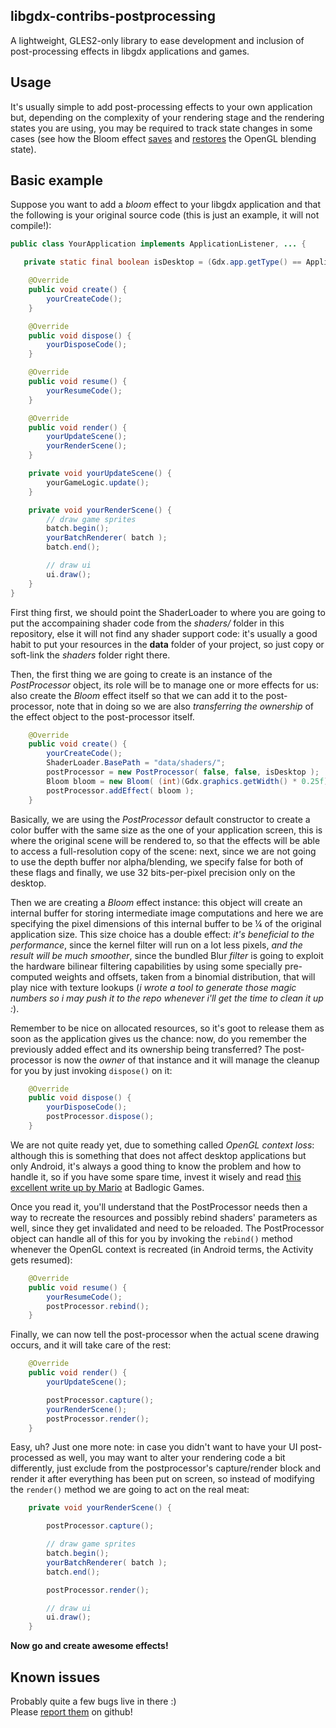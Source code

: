 ## libgdx-contribs-postprocessing
A lightweight, GLES2-only library to ease development and inclusion of post-processing effects in libgdx applications and games.

## Usage

It's usually simple to add post-processing effects to your own application but, depending on the complexity of your rendering stage and the rendering states you are using, you may be required to track state changes in some cases (see how the Bloom effect [saves](https://github.com/manuelbua/libgdx-contribs/blob/master/postprocessing/src/com/bitfire/postprocessing/effects/Bloom.java#L221) and [restores](https://github.com/manuelbua/libgdx-contribs/blob/master/postprocessing/src/com/bitfire/postprocessing/effects/Bloom.java#L235-237) the OpenGL blending state).

## Basic example
Suppose you want to add a *bloom* effect to your libgdx application and that the following is your original source code (this is just an example, it will not compile!):

``` java
public class YourApplication implements ApplicationListener, ... {

   private static final boolean isDesktop = (Gdx.app.getType() == ApplicationType.Desktop);

    @Override
    public void create() {
        yourCreateCode();
    }

    @Override
    public void dispose() {
        yourDisposeCode();
    }

    @Override
    public void resume() {
        yourResumeCode();
    }

    @Override
    public void render() {
        yourUpdateScene();
        yourRenderScene();
    }

    private void yourUpdateScene() {
        yourGameLogic.update();
    }

    private void yourRenderScene() {
        // draw game sprites
        batch.begin();
        yourBatchRenderer( batch );
        batch.end();

        // draw ui
        ui.draw();
    }
}
```
First thing first, we should point the ShaderLoader to where you are going to put the accompaining shader code from the *shaders/* folder in this repository, else it will not find any shader support code: it's usually a good habit to put your resources in the **data** folder of your project, so just copy or soft-link the *shaders* folder right there.

Then, the first thing we are going to create is an instance of the *PostProcessor* object, its role will be to manage one or more effects for us: also create the *Bloom* effect itself so that we can add it to the post-processor, note that in doing so we are also *transferring the ownership* of the effect object to the post-processor itself.

```java
    @Override
    public void create() {
        yourCreateCode();
        ShaderLoader.BasePath = "data/shaders/";
        postProcessor = new PostProcessor( false, false, isDesktop );
        Bloom bloom = new Bloom( (int)(Gdx.graphics.getWidth() * 0.25f), (int)(Gdx.graphics.getHeight() * 0.25f) );
        postProcessor.addEffect( bloom );
    }
```

Basically, we are using the *PostProcessor* default constructor to create a color buffer with the same size as the one of your application screen, this is where the original scene will be rendered to, so that the effects will be able to access a full-resolution copy of the scene: next, since we are not going to use the depth buffer nor alpha/blending, we specify false for both of these flags and finally, we use 32 bits-per-pixel precision only on the desktop.

Then we are creating a *Bloom* effect instance: this object will create an internal buffer for storing intermediate image computations and here we are specifying the pixel dimensions of this internal buffer to be &frac14; of the original application size. This size choice has a double effect: *it's beneficial to the performance*, since the kernel filter will run on a lot less pixels, *and the result will be much smoother*, since the bundled Blur *filter* is going to exploit the hardware bilinear filtering capabilities by using some specially pre-computed weights and offsets, taken from a binomial distribution, that will play nice with texture lookups (*i wrote a tool to generate those magic numbers so i may push it to the repo whenever i'll get the time to clean it up :*).

Remember to be nice on allocated resources, so it's goot to release them as soon as the application gives us the chance: now, do you remember the previously added effect and its ownership being transferred? The post-processor is now the *owner* of that instance and it will manage the cleanup for you by just invoking `dispose()` on it:

```java
    @Override
    public void dispose() {
        yourDisposeCode();
        postProcessor.dispose();
    }
```

We are not quite ready yet, due to something called *OpenGL context loss*: although this is something that does not affect desktop applications but only Android, it's always a good thing to know the problem and how to handle it, so if you have some spare time, invest it wisely and read [this excellent write up by Mario](http://www.badlogicgames.com/wordpress/?p=1073) at Badlogic Games.

Once you read it, you'll understand that the PostProcessor needs then a way to recreate the resources and possibly rebind shaders' parameters as well, since they get invalidated and need to be reloaded.
The PostProcessor object can handle all of this for you by invoking the `rebind()` method whenever the OpenGL context is recreated (in Android terms, the Activity gets resumed):

```java
    @Override
    public void resume() {
        yourResumeCode();
        postProcessor.rebind();
    }

```

Finally, we can now tell the post-processor when the actual scene drawing occurs, and it will take care of the rest:

```java
    @Override
    public void render() {
        yourUpdateScene();

        postProcessor.capture();
        yourRenderScene();
        postProcessor.render();
    }
```

Easy, uh? Just one more note: in case you didn't want to have your UI post-processed as well, you may want to alter your rendering code a bit differently, just exclude from the postprocessor's capture/render block and render it after everything has been put on screen, so instead of modifying the `render()` method we are going to act on the real meat:

```java
    private void yourRenderScene() {

        postProcessor.capture();

        // draw game sprites
        batch.begin();
        yourBatchRenderer( batch );
        batch.end();

        postProcessor.render();

        // draw ui
        ui.draw();
    }
```

**Now go and create awesome effects!**

## Known issues

Probably quite a few bugs live in there :)  
Please [report them](https://github.com/manuelbua/libgdx-contribs/issues) on github!
